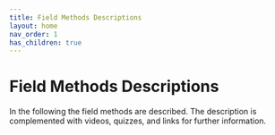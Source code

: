 ```yaml
---
title: Field Methods Descriptions
layout: home
nav_order: 1
has_children: true
---
```


# Field Methods Descriptions

In the following the field methods are described. The description is complemented with videos, quizzes, and links for further information.